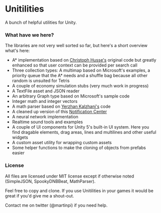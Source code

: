 # Unitilities
A bunch of helpful utilities for Unity.

### What have we here?

The libraries are not very well sorted so far, but here's a short overview what's here:

- A* implementation based on [Christoph Husse's](http://www.codeproject.com/Articles/118015/Fast-A-Star-D-Implementation-for-C) original code but greatly enhanced so that user context can be provided per search call
- Three collection types: A multimap based on Microsoft's examples, a priority queue that the A* needs and a shuffle bag because all other random is unsuited for Tetris
- A couple of economy simulation stubs (very much work in progress)
- A TextFile asset and JSON reader
- An arbitrary Graph type based on Microsoft's sample code
- Integer math and integer vectors
- A math parser based on [Yerzhan Kalzhani's](http://www.codeproject.com/Tips/381509/Math-Parser-NET-Csharp
) code
- A cleaned up version of this [Notification Center](http://wiki.unity3d.com/index.php?title=CSharpNotificationCenter)
- A neural network implementation
- Realtime sound tools and examples
- A couple of UI components for Unity 5's built-in UI system. Here you find dragable elements, drag areas, lines and multilines and other useful widgets
- A custom asset utility for wrapping custom assets
- Some helper functions to make the cloning of objects from prefabs easier


### License

All files are licensed under MIT license except if otherwise noted (SimpleJSON, SpookyDNBBeat, MathParser).

Feel free to copy and clone. If you use Unitilities in your games it would be great if you'd give me a shout-out.

Contact me on twitter (@martinpi) if you need help.
